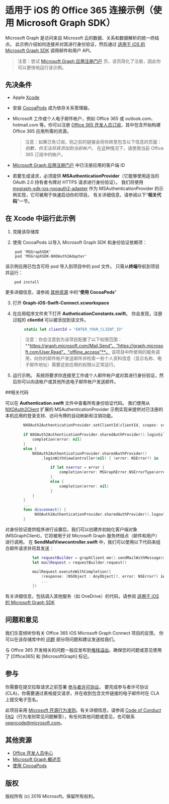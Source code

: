 # 适用于 iOS 的 Office 365 连接示例（使用 Microsoft Graph SDK）

Microsoft Graph 是访问来自 Microsoft 云的数据、关系和数据解析的统一终结点。 此示例介绍如何连接并对其进行身份验证，然后通过 [适用于 iOS 的 Microsoft Graph SDK](https://github.com/microsoftgraph/msgraph-sdk-ios) 调用邮件和用户 API。

> 注意：尝试 [Microsoft Graph 应用注册门户](https://graph.microsoft.io/en-us/app-registration) 页，该页简化了注册，因此你可以更快地运行该示例。
 
## 先决条件
* Apple [Xcode](https://developer.apple.com/xcode/downloads/)
* 安装 [CocoaPods](https://guides.cocoapods.org/using/using-cocoapods.html) 成为依存关系管理器。
* Microsoft 工作或个人电子邮件帐户，例如 Office 365 或 outlook.com、hotmail.com 等。你可以注册 [Office 365 开发人员订阅](https://aka.ms/devprogramsignup)，其中包含开始构建 Office 365 应用所需的资源。

     > 注意：如果已有订阅，则之前的链接会将你转至包含以下信息的页面：*抱歉，你无法将其添加到当前帐户*。 在这种情况下，请使用当前 Office 365 订阅中的帐户。    
* [Microsoft Graph 应用注册门户](https://graph.microsoft.io/en-us/app-registration) 中已注册应用的客户端 ID
* 若要生成请求，必须提供 **MSAuthenticationProvider**（它能够使用适当的 OAuth 2.0 持有者令牌对 HTTPS 请求进行身份验证）。 我们将使用 [msgraph-sdk-ios-nxoauth2-adapter](https://github.com/microsoftgraph/msgraph-sdk-ios-nxoauth2-adapter) 作为 MSAuthenticationProvider 的示例实现，它可被用于快速启动你的项目。 有关详细信息，请参阅以下“**相关代码**”一节。

       
## 在 Xcode 中运行此示例

1. 克隆该存储库
2. 使用 CocoaPods 以导入 Microsoft Graph SDK 和身份验证依赖项：
        
        pod 'MSGraphSDK'
        pod 'MSGraphSDK-NXOAuth2Adapter'


 该示例应用已包含可将 pod 导入到项目中的 pod 文件。 只需从**终端**导航到项目并运行： 
        
        pod install
        
   更多详细信息，请参阅 [其他资源](#其他资源) 中的“**使用 CocoaPods**”
  
3. 打开 **Graph-iOS-Swift-Connect.xcworkspace**
4. 在应用程序文件夹下打开 **AutheticationConstants.swift**。 你会发现，注册过程的 **clientId** 可以被添加到该文件。

   ```swift
        static let clientId = "ENTER_YOUR_CLIENT_ID"
   ```    
    > 注意：你会注意到为该项目配置了以下权限范围：**https://graph.microsoft.com/Mail.Send”、“https://graph.microsoft.com/User.Read”、“offline_access”**。 该项目中所使用的服务调用，向你的邮件帐户发送邮件并检索一些个人资料信息（显示名称、电子邮件地址）需要这些应用的权限以正常运行。


5. 运行示例。 系统将要求你连接至工作或个人邮件帐户或对其进行身份验证，然后你可以向该帐户或其他所选电子邮件帐户发送邮件。


##相关代码

可以在 **Authentication.swift** 文件中查看所有身份验证代码。 我们使用从 [NXOAuth2Client](https://github.com/nxtbgthng/OAuth2Client) 扩展的 MSAuthenticationProvider 示例实现来提供对已注册的本机应用的登录支持、访问令牌的自动刷新和注销功能。
```swift
        NXOAuth2AuthenticationProvider.setClientId(clientId, scopes: scopes)
        
        if NXOAuth2AuthenticationProvider.sharedAuthProvider().loginSilent() == true {
            completion(error: nil)
        }
        else {
            NXOAuth2AuthenticationProvider.sharedAuthProvider()
                .loginWithViewController(nil) { (error: NSError?) in
                    
                    if let nserror = error {
                        completion(error: MSGraphError.NSErrorType(error: nserror))
                    }
                    else {
                        completion(error: nil)
                    }
            }
        }
        ...
        func disconnect() {
             NXOAuth2AuthenticationProvider.sharedAuthProvider().logout()
        }

```


对身份验证提供程序进行设置后，我们可以创建并初始化客户端对象 (MSGraphClient)，它将被用于对 Microsoft Graph 服务终结点（邮件和用户）进行调用。 在 **SendMailViewcontroller.swift** 中，我们可以使用以下代码来组合邮件请求并将其发送：

```swift
            let requestBuilder = graphClient.me().sendMailWithMessage(message, saveToSentItems: false)
            let mailRequest = requestBuilder.request()
            
            mailRequest.executeWithCompletion({
                (response: [NSObject : AnyObject]?, error: NSError?) in
                ...
            })

```

有关详细信息，包括调入其他服务（如 OneDrive）的代码，请参阅 [适用于 iOS 的 Microsoft Graph SDK](https://github.com/microsoftgraph/msgraph-sdk-ios)

## 问题和意见

我们乐意倾听你有关 Office 365 iOS Microsoft Graph Connect 项目的反馈。 你可以在该存储库中的 [问题]() 部分将问题和建议发送给我们。

与 Office 365 开发相关的问题一般应发布到[堆栈溢出](http://stackoverflow.com/questions/tagged/Office365+API)。确保您的问题或意见使用了 [Office365] 和 [MicrosoftGraph] 标记。

## 参与
你需要在提交拉取请求之前签署 [参与者许可协议](https://cla.microsoft.com/)。 要完成参与者许可协议 (CLA)，你需要通过表格提交请求，并在收到包含文件链接的电子邮件时在 CLA 上提交电子签名。 

此项目采用 [Microsoft 开源行为准则](https://opensource.microsoft.com/codeofconduct/)。有关详细信息，请参阅 [Code of Conduct FAQ](https://opensource.microsoft.com/codeofconduct/faq/)（行为准则常见问题解答），有任何其他问题或意见，也可联系 [opencode@microsoft.com](mailto:opencode@microsoft.com)。

## 其他资源

* [Office 开发人员中心](http://dev.office.com/)
* [Microsoft Graph 概述页](https://graph.microsoft.io)
* [使用 CocoaPods](https://guides.cocoapods.org/using/using-cocoapods.html)

## 版权
版权所有 (c) 2016 Microsoft。保留所有权利。
